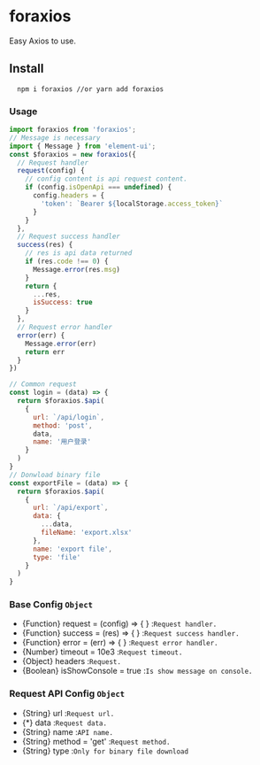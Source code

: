 # foraxios
Easy Axios to use.
## Install

``` node
  npm i foraxios //or yarn add foraxios
```

### Usage

``` js
import foraxios from 'foraxios';
// Message is necessary
import { Message } from 'element-ui';
const $foraxios = new foraxios({
  // Request handler
  request(config) {
    // config content is api request content.
    if (config.isOpenApi === undefined) {
      config.headers = {
        'token': `Bearer ${localStorage.access_token}`
      }
    }
  },
  // Request success handler
  success(res) {
    // res is api data returned
    if (res.code !== 0) {
      Message.error(res.msg)
    }
    return {
      ...res,
      isSuccess: true
    }
  },
  // Request error handler
  error(err) {
    Message.error(err)
    return err
  }
})

// Common request
const login = (data) => {
  return $foraxios.$api(
    {
      url: `/api/login`,
      method: 'post',
      data,
      name: '用户登录'
    }
  )
}
// Donwload binary file
const exportFile = (data) => {
  return $foraxios.$api(
    {
      url: `/api/export`,
      data: {
        ...data,
        fileName: 'export.xlsx'
      },
      name: 'export file',
      type: 'file'
    }
  )
}
```


### Base Config `Object`
  - {Function} request = (config) => { } :`Request handler.`
  - {Function} success = (res) => { } :`Request success handler.`
  - {Function} error = (err) => { } :`Request error handler.`
  - {Number} timeout = 10e3 :`Request timeout.`
  - {Object} headers  :`Request.`
  - {Boolean} isShowConsole = true :`Is show message on console.`

### Request API Config `Object`
  - {String} url  :`Request url.`
  - {*} data  :`Request data.`
  - {String} name  :`API name.`
  - {String} method = 'get' :`Request method.`
  - {String} type  :`Only for binary file download`